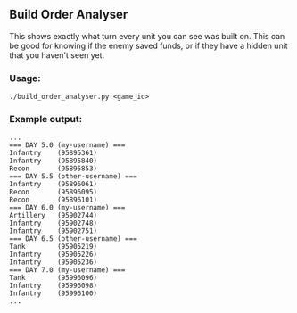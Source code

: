 

## Build Order Analyser

This shows exactly what turn every unit you can see was built on. This can be good for knowing if the enemy saved funds, or if they have a hidden unit that you haven't seen yet.

### Usage:

```
./build_order_analyser.py <game_id>
```

### Example output:

```
...
=== DAY 5.0 (my-username) ===
Infantry    (95895361)
Infantry    (95895840)
Recon       (95895853)
=== DAY 5.5 (other-username) ===
Infantry    (95896061)
Recon       (95896095)
Recon       (95896101)
=== DAY 6.0 (my-username) ===
Artillery   (95902744)
Infantry    (95902748)
Infantry    (95902751)
=== DAY 6.5 (other-username) ===
Tank        (95905219)
Infantry    (95905226)
Infantry    (95905236)
=== DAY 7.0 (my-username) ===
Tank        (95996096)
Infantry    (95996098)
Infantry    (95996100)
...
```
